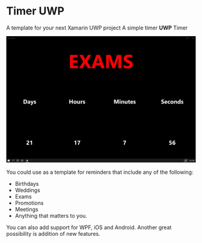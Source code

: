 # Timer UWP
A template for your next Xamarin UWP project
A simple timer **UWP** Timer

![Screenshot](/Exam/Exam/Timer.jpg)

You could use as a template for reminders that include any of the following:
* Birthdays
* Weddings
* Exams
* Promotions
* Meetings
* Anything that matters to you.

You can also add support for WPF, iOS and Android.
Another great possibility is addition of new features.
